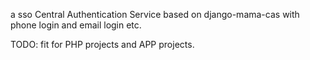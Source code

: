 a sso Central Authentication Service based on django-mama-cas with phone login and email login etc.

TODO: fit for PHP projects and APP projects.

